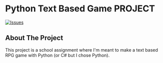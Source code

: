 # Python Text Based Game PROJECT 

[![Issues][issues-shield]][issues-url]

## About The Project

This project is a school assignment where I'm meant to make a text based RPG game with Python (or C# but I chose Python).

[issues-shield]: https://img.shields.io/github/issues/theFroggie/repo.svg?style=for-the-badge
[issues-url]: https://github.com/theFroggie/Text-Based-Game-Py-Project/issues
